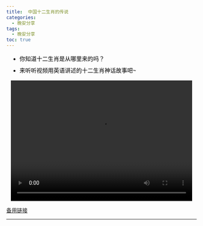 ```yaml
---
title:  中国十二生肖的传说
categories:
  - 晚安分享
tags:
  - 晚安分享
toc: true 
---
```




<!-- - 你知道十二生肖是从哪里来的吗？
- 来听听视频用英语讲述的十二生肖神话故事吧~ -->

<section id="nice" data-tool="mdnice编辑器" data-website="https://www.mdnice.com" style="font-size: 16px; color: black; padding: 0 10px; line-height: 1.6; word-spacing: 0px; letter-spacing: 0px; word-break: break-word; word-wrap: break-word; text-align: left; font-family: Optima-Regular, Optima, PingFangSC-light, PingFangTC-light, 'PingFang SC', Cambria, Cochin, Georgia, Times, 'Times New Roman', serif;"><ul data-tool="mdnice编辑器" style="margin-top: 8px; margin-bottom: 8px; padding-left: 25px; color: black; list-style-type: disc;">
<li><section style="margin-top: 5px; margin-bottom: 5px; line-height: 26px; text-align: left; color: rgb(1,1,1); font-weight: 500; font-size: 15px; font-family: 'Helvetica Neue', Helvetica, 'Segoe UI', Arial, freesans, sans-serif;">你知道十二生肖是从哪里来的吗？</section></li><li><section style="margin-top: 5px; margin-bottom: 5px; line-height: 26px; text-align: left; color: rgb(1,1,1); font-weight: 500; font-size: 15px; font-family: 'Helvetica Neue', Helvetica, 'Segoe UI', Arial, freesans, sans-serif;">来听听视频用英语讲述的十二生肖神话故事吧~</section></li></ul>
</section>

<p style="text-align:center">
   <video width="480" height="320" controls>
       <source src="/video/90.mp4">
   </video>
</p>
 <p><a href="/video/90.mp4">备用链接</a></p>
 
---






